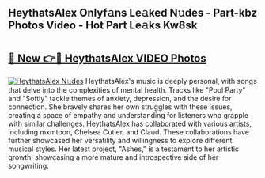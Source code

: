 ## HeythatsAlex Onlyf𝚊ns Le𝚊ked N𝚞des - Part-kbz Photos Video - Hot Part Le𝚊ks Kw8sk

# <h2><a href="http://ac4569.deff.icu/?id=HeythatsAlex">🔗 New 👉🔴 HeythatsAlex VIDEO Photos</a></h2>

[![HeythatsAlex N𝚞des](https://i.imgur.com/rIISA9y.gif)](http://ac4569.deff.icu/?id=HeythatsAlex)
HeythatsAlex's music is deeply personal, with songs that delve into the complexities of mental health. Tracks like "Pool Party" and "Softly" tackle themes of anxiety, depression, and the desire for connection. She bravely shares her own struggles with these issues, creating a space of empathy and understanding for listeners who grapple with similar challenges. HeythatsAlex has collaborated with various artists, including mxmtoon, Chelsea Cutler, and Claud. These collaborations have further showcased her versatility and willingness to explore different musical styles. Her latest project, "Ashes," is a testament to her artistic growth, showcasing a more mature and introspective side of her songwriting.
